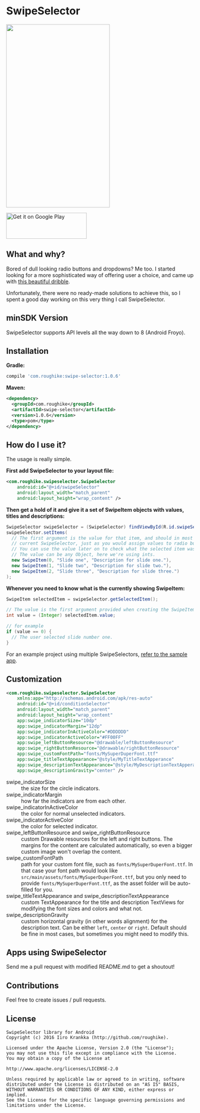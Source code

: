# SwipeSelector
<img src="https://raw.githubusercontent.com/roughike/SwipeSelector/master/demo_two.gif" width="278" height="492" />

<a href="https://play.google.com/store/apps/details?id=com.iroughapps.swipeselectordemo&utm_source=global_co&utm_medium=prtnr&utm_content=Mar2515&utm_campaign=PartBadge&pcampaignid=MKT-AC-global-none-all-co-pr-py-PartBadges-Oct1515-1"><img alt="Get it on Google Play" src="https://play.google.com/intl/en_us/badges/images/apps/en-play-badge-border.png" width="216" height="70"/></a>

## What and why?

Bored of dull looking radio buttons and dropdowns? Me too. I started looking for a more sophisticated way of offering user a choice, and came up with [this beautiful dribble](https://dribbble.com/shots/2343630-Create-Shipment).

Unfortunately, there were no ready-made solutions to achieve this, so I spent a good day working on this very thing I call SwipeSelector.

## minSDK Version

SwipeSelector supports API levels all the way down to 8 (Android Froyo).

## Installation

**Gradle:**

```groovy
compile 'com.roughike:swipe-selector:1.0.6'
```

**Maven:**
```xml
<dependency>
  <groupId>com.roughike</groupId>
  <artifactId>swipe-selector</artifactId>
  <version>1.0.6</version>
  <type>pom</type>
</dependency>
```

## How do I use it?

The usage is really simple.

**First add SwipeSelector to your layout file:**

```xml
<com.roughike.swipeselector.SwipeSelector
    android:id="@+id/swipeSelector"
    android:layout_width="match_parent"
    android:layout_height="wrap_content" />
```

**Then get a hold of it and give it a set of SwipeItem objects with values, titles and descriptions:**

```java
SwipeSelector swipeSelector = (SwipeSelector) findViewById(R.id.swipeSelector);
swipeSelector.setItems(
  // The first argument is the value for that item, and should in most cases be unique for the
  // current SwipeSelector, just as you would assign values to radio buttons.
  // You can use the value later on to check what the selected item was.
  // The value can be any Object, here we're using ints.
  new SwipeItem(0, "Slide one", "Description for slide one."),
  new SwipeItem(1, "Slide two", "Description for slide two."),
  new SwipeItem(2, "Slide three", "Description for slide three.")
);
```

**Whenever you need to know what is the currently showing SwipeItem:**
```java
SwipeItem selectedItem = swipeSelector.getSelectedItem();

// The value is the first argument provided when creating the SwipeItem.
int value = (Integer) selectedItem.value;

// for example
if (value == 0) {
  // The user selected slide number one.
}
```

For an example project using multiple SwipeSelectors, [refer to the sample app](https://github.com/roughike/SwipeSelector/tree/master/sample/src/main).

## Customization

```xml
<com.roughike.swipeselector.SwipeSelector
    xmlns:app="http://schemas.android.com/apk/res-auto"
    android:id="@+id/conditionSelector"
    android:layout_width="match_parent"
    android:layout_height="wrap_content"
    app:swipe_indicatorSize="10dp"
    app:swipe_indicatorMargin="12dp"
    app:swipe_indicatorInActiveColor="#DDDDDD"
    app:swipe_indicatorActiveColor="#FF00FF"
    app:swipe_leftButtonResource="@drawable/leftButtonResource"
    app:swipe_rightButtonResource="@drawable/rightButtonResource"
    app:swipe_customFontPath="fonts/MySuperDuperFont.ttf"
    app:swipe_titleTextAppearance="@style/MyTitleTextApperance"
    app:swipe_descriptionTextAppearance="@style/MyDescriptionTextApperance"
    app:swipe_descriptionGravity="center" />
```

<dl>
  <dt>swipe_indicatorSize</dt>
  <dd>the size for the circle indicators.</dd>

  <dt>swipe_indicatorMargin</dt>
  <dd>how far the indicators are from each other.</dd>

  <dt>swipe_indicatorInActiveColor</dt>
  <dd>the color for normal unselected indicators.</dd>

  <dt>swipe_indicatorActiveColor</dt>
  <dd>the color for selected indicator.</dd>

  <dt>swipe_leftButtonResource and swipe_rightButtonResource</dt>
  <dd>custom Drawable resources for the left and right buttons. The margins for the content are calculated automatically, so even a bigger custom image won't overlap the content.</dd>

  <dt>swipe_customFontPath</dt>
  <dd>path for your custom font file, such as <code>fonts/MySuperDuperFont.ttf</code>. In that case your font path would look like <code>src/main/assets/fonts/MySuperDuperFont.ttf</code>, but you only need to provide <code>fonts/MySuperDuperFont.ttf</code>, as the asset folder will be auto-filled for you.</dd>

  <dt>swipe_titleTextAppearance and swipe_descriptionTextAppearance</dt>
  <dd>custom TextAppearance for the title and description TextViews for modifying the font sizes and colors and what not.</dd>
  
  <dt>swipe_descriptionGravity</dt>
  <dd>custom horizontal gravity (in other words alignment) for the description text. Can be either <code>left</code>, <code>center</code> or <code>right</code>. Default should be fine in most cases, but sometimes you might need to modify this.</dd>
</dl>

## Apps using SwipeSelector

Send me a pull request with modified README.md to get a shoutout!

## Contributions

Feel free to create issues / pull requests.

## License

```
SwipeSelector library for Android
Copyright (c) 2016 Iiro Krankka (http://github.com/roughike).

Licensed under the Apache License, Version 2.0 (the "License");
you may not use this file except in compliance with the License.
You may obtain a copy of the License at

http://www.apache.org/licenses/LICENSE-2.0

Unless required by applicable law or agreed to in writing, software
distributed under the License is distributed on an "AS IS" BASIS,
WITHOUT WARRANTIES OR CONDITIONS OF ANY KIND, either express or implied.
See the License for the specific language governing permissions and
limitations under the License.
```
